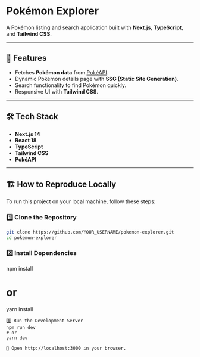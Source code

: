 # Pokémon Explorer

A Pokémon listing and search application built with **Next.js**, **TypeScript**, and **Tailwind CSS**.

---

## 🚀 Features
- Fetches **Pokémon data** from [PokéAPI](https://pokeapi.co/).
- Dynamic Pokémon details page with **SSG (Static Site Generation)**.
- Search functionality to find Pokémon quickly.
- Responsive UI with **Tailwind CSS**.

---

## 🛠️ **Tech Stack**
- **Next.js 14**
- **React 18**
- **TypeScript**
- **Tailwind CSS**
- **PokéAPI**

---

## 🏗️ **How to Reproduce Locally**
To run this project on your local machine, follow these steps:

### 1️⃣ **Clone the Repository**
```sh
git clone https://github.com/YOUR_USERNAME/pokemon-explorer.git
cd pokemon-explorer
```
### 2️⃣ Install Dependencies
npm install
# or
yarn install

```
3️⃣ Run the Development Server
npm run dev
# or
yarn dev

🔗 Open http://localhost:3000 in your browser.